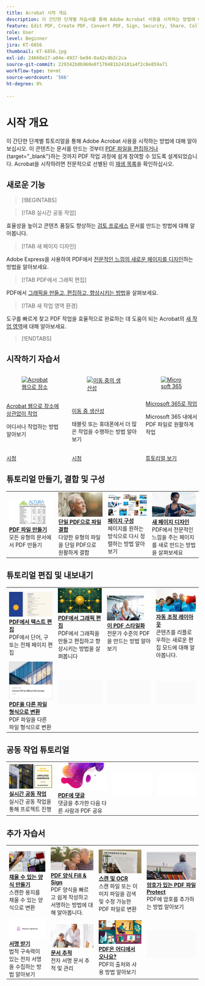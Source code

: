 ```yaml
---
title: Acrobat 시작 개요
description: 이 간단한 단계별 자습서를 통해 Adobe Acrobat 사용을 시작하는 방법에 대해 알아보십시오(1~2분)
feature: Edit PDF, Create PDF, Convert PDF, Sign, Security, Share, Collaboration, Workspace
role: User
level: Beginner
jira: KT-6856
thumbnail: KT-6856.jpg
exl-id: 24660a17-a04e-4937-be94-0a42c4b2c2ca
source-git-commit: 229342b0b960e8f170481b24101a4f2c8e859a71
workflow-type: tm+mt
source-wordcount: '566'
ht-degree: 0%

---
```


# 시작 개요

이 간단한 단계별 튜토리얼을 통해 Adobe Acrobat 사용을 시작하는 방법에 대해 알아보십시오. 이 콘텐츠는 문서를 만드는 것부터 [PDF 파일을 편집하거나](https://www.adobe.com/acrobat/online/pdf-editor.html){target="_blank"}하는 것까지 PDF 작업 과정에 쉽게 참여할 수 있도록 설계되었습니다. Acrobat을 시작하려면 전문적으로 선별된 이 [재생 목록](https://experienceleague.adobe.com/en/playlists/acrobat-get-started-business-users)을 확인하십시오.

## 새로운 기능

>[!BEGINTABS]

>[!TAB 실시간 공동 작업]

효율성을 높이고 콘텐츠 품질도 향상하는 [검토 프로세스](collaborate.md) 문서를 만드는 방법에 대해 알아봅니다.

>[!TAB 새 페이지 디자인]

Adobe Express을 사용하여 PDF에서 [전문적인 느낌의 새로운 페이지를 디자인](add-custom-page.md)하는 방법을 알아보세요.

>[!TAB PDF에서 그래픽 편집]

PDF에서 [그래픽을 만들고, 편집하고, 향상시키는 방법](edit-graphics.md)을 살펴보세요.

>[!TAB 새 작업 영역 환경]

도구를 빠르게 찾고 PDF 작업을 효율적으로 완료하는 데 도움이 되는 Acrobat의 [새 작업 영역](new-workspace.md)에 대해 알아보세요.

>[!ENDTABS]

## 시작하기 자습서



<!-- CARDS

* https://experienceleague.adobe.com/en/docs/document-cloud-learn/acrobat-learning/getting-started/acrobatweb
  {title = Work anywhere with Acrobat web}
  {description = Learn how to work from anywhere}
  {image = https://experienceleague.adobe.com/en/docs/document-cloud-learn/acrobat-learning/getting-started/media_1bfcf9b6746a553be3bae3718499df7f83847b637.png?width=400&format=webply&optimize=medium}
  {cta = Watch}
* https://experienceleague.adobe.com/en/docs/document-cloud-learn/acrobat-learning/getting-started/productivity
  {title = Productivity on the go}
  {description = Learn how to do more from your tablet or mobile phone}
  {image = https://experienceleague.adobe.com/en/docs/document-cloud-learn/acrobat-learning/getting-started/media_1baac857c8ccc7eb8f0af7c27bd123772b2d5cac4.png?width=400&format=webply&optimize=medium}
  {cta = Watch}
* https://experienceleague.adobe.com/en/docs/journey-optimizer/using/get-started/user-interface
  {title = Work with Microsoft 365}
  {description = Work seamlessly with PDF files, right inside Microsoft 365}
  {image = https://experienceleague.adobe.com/en/docs/document-cloud-learn/acrobat-learning/getting-started/media_1e715d1ec959dc755a27cab94e21039372673afac.png?width=400&format=webply&optimize=medium}
  {cta = View tutorials}

-->
<!-- START CARDS HTML - DO NOT MODIFY BY HAND -->
<div class="columns">
    <div class="column is-half-tablet is-half-desktop is-one-third-widescreen" aria-label="Work anywhere with Acrobat web">
        <div class="card" style="height: 100%; display: flex; flex-direction: column; height: 100%;">
            <div class="card-image">
                <figure class="image x-is-16by9">
                    <a href="https://experienceleague.adobe.com/en/docs/document-cloud-learn/acrobat-learning/getting-started/acrobatweb" title="Acrobat 웹으로 장소에 상관없이 작업" target="_blank" rel="referrer">
                        <img class="is-bordered-r-small" src="https://experienceleague.adobe.com/en/docs/document-cloud-learn/acrobat-learning/getting-started/media_1bfcf9b6746a553be3bae3718499df7f83847b637.png?width=400&format=webply&optimize=medium" alt="Acrobat 웹으로 장소에 상관없이 작업"
                             style="width: 100%; aspect-ratio: 16 / 9; object-fit: cover; overflow: hidden; display: block; margin: auto;">
                    </a>
                </figure>
            </div>
            <div class="card-content is-padded-small" style="display: flex; flex-direction: column; flex-grow: 1; justify-content: space-between;">
                <div class="top-card-content">
                    <p class="headline is-size-6 has-text-weight-bold">
                        <a href="https://experienceleague.adobe.com/en/docs/document-cloud-learn/acrobat-learning/getting-started/acrobatweb" target="_blank" rel="referrer" title="Acrobat 웹으로 장소에 상관없이 작업">Acrobat 웹으로 장소에 상관없이 작업</a>
                    </p>
                    <p class="is-size-6">어디서나 작업하는 방법 알아보기</p>
                </div>
                <a href="https://experienceleague.adobe.com/en/docs/document-cloud-learn/acrobat-learning/getting-started/acrobatweb" target="_blank" rel="referrer" class="spectrum-Button spectrum-Button--outline spectrum-Button--primary spectrum-Button--sizeM" style="align-self: flex-start; margin-top: 1rem;">
                    <span class="spectrum-Button-label has-no-wrap has-text-weight-bold">시청</span>
                </a>
            </div>
        </div>
    </div>
    <div class="column is-half-tablet is-half-desktop is-one-third-widescreen" aria-label="Productivity on the go">
        <div class="card" style="height: 100%; display: flex; flex-direction: column; height: 100%;">
            <div class="card-image">
                <figure class="image x-is-16by9">
                    <a href="https://experienceleague.adobe.com/en/docs/document-cloud-learn/acrobat-learning/getting-started/productivity" title="이동 중의 생산성" target="_blank" rel="referrer">
                        <img class="is-bordered-r-small" src="https://experienceleague.adobe.com/en/docs/document-cloud-learn/acrobat-learning/getting-started/media_1baac857c8ccc7eb8f0af7c27bd123772b2d5cac4.png?width=400&format=webply&optimize=medium" alt="이동 중의 생산성"
                             style="width: 100%; aspect-ratio: 16 / 9; object-fit: cover; overflow: hidden; display: block; margin: auto;">
                    </a>
                </figure>
            </div>
            <div class="card-content is-padded-small" style="display: flex; flex-direction: column; flex-grow: 1; justify-content: space-between;">
                <div class="top-card-content">
                    <p class="headline is-size-6 has-text-weight-bold">
                        <a href="https://experienceleague.adobe.com/en/docs/document-cloud-learn/acrobat-learning/getting-started/productivity" target="_blank" rel="referrer" title="이동 중의 생산성">이동 중 생산성</a>
                    </p>
                    <p class="is-size-6">태블릿 또는 휴대폰에서 더 많은 작업을 수행하는 방법 알아보기</p>
                </div>
                <a href="https://experienceleague.adobe.com/en/docs/document-cloud-learn/acrobat-learning/getting-started/productivity" target="_blank" rel="referrer" class="spectrum-Button spectrum-Button--outline spectrum-Button--primary spectrum-Button--sizeM" style="align-self: flex-start; margin-top: 1rem;">
                    <span class="spectrum-Button-label has-no-wrap has-text-weight-bold">시청</span>
                </a>
            </div>
        </div>
    </div>
    <div class="column is-half-tablet is-half-desktop is-one-third-widescreen" aria-label="Work with Microsoft 365">
        <div class="card" style="height: 100%; display: flex; flex-direction: column; height: 100%;">
            <div class="card-image">
                <figure class="image x-is-16by9">
                    <a href="https://experienceleague.adobe.com/en/docs/journey-optimizer/using/get-started/user-interface" title="Microsoft 365를 사용한 작업" target="_blank" rel="referrer">
                        <img class="is-bordered-r-small" src="https://experienceleague.adobe.com/en/docs/document-cloud-learn/acrobat-learning/getting-started/media_1e715d1ec959dc755a27cab94e21039372673afac.png?width=400&format=webply&optimize=medium" alt="Microsoft 365를 사용한 작업"
                             style="width: 100%; aspect-ratio: 16 / 9; object-fit: cover; overflow: hidden; display: block; margin: auto;">
                    </a>
                </figure>
            </div>
            <div class="card-content is-padded-small" style="display: flex; flex-direction: column; flex-grow: 1; justify-content: space-between;">
                <div class="top-card-content">
                    <p class="headline is-size-6 has-text-weight-bold">
                        <a href="https://experienceleague.adobe.com/en/docs/journey-optimizer/using/get-started/user-interface" target="_blank" rel="referrer" title="Microsoft 365를 사용한 작업">Microsoft 365로 작업</a>
                    </p>
                    <p class="is-size-6">Microsoft 365 내에서 PDF 파일로 원활하게 작업</p>
                </div>
                <a href="https://experienceleague.adobe.com/en/docs/journey-optimizer/using/get-started/user-interface" target="_blank" rel="referrer" class="spectrum-Button spectrum-Button--outline spectrum-Button--primary spectrum-Button--sizeM" style="align-self: flex-start; margin-top: 1rem;">
                    <span class="spectrum-Button-label has-no-wrap has-text-weight-bold">튜토리얼 보기</span>
                </a>
            </div>
        </div>
    </div>
</div>
<!-- END CARDS HTML - DO NOT MODIFY BY HAND -->

## 튜토리얼 만들기, 결합 및 구성

<table style="table-layout:fixed">
  <tr>
    <td>
      <a href="create-pdf.md">
        <img alt="PDF 파일 만들기" src="../assets/create.png" />
      </a>
      <div>
      <a href="create-pdf.md"><strong>PDF 파일 만들기</strong></a>
      </div>
      모든 유형의 문서에서 PDF 만들기
      <br>
    </td>
    <td>
      <a href="combine-to-pdf.md">
        <img alt="단일 PDF에 파일 결합" src="../assets/combine.png" />
      </a>
      <div>
      <a href="combine-to-pdf.md"><strong>단일 PDF으로 파일 결합</strong></a>
      </div>
      다양한 유형의 파일을 단일 PDF으로 원활하게 결합
      <br>
    </td>
    <td>
      <a href="organize.md">
        <img alt="페이지 구성" src="../assets/organize-pages.png" />
      </a>
      <div>
      <a href="organize.md"><strong>페이지 구성</strong></a>
      </div>
      페이지를 원하는 방식으로 다시 정렬하는 방법 알아보기
      <br>
    </td>
    <td>
      <a href="add-custom-page.md">
        <img alt="새 페이지 디자인" src="../assets/design.png" />
      </a>
      <div>
      <a href="add-custom-page.md"><strong>새 페이지 디자인</strong></a>
      </div>
     PDF에서 전문적인 느낌을 주는 페이지를 새로 만드는 방법을 살펴보세요
      <br>
    </td>
  </tr>
  </table>

## 튜토리얼 편집 및 내보내기

<table style="table-layout:fixed">
  <tr>
    <td>
      <a href="edit-pdf.md">
        <img alt="PDF에서 텍스트 편집" src="../assets/edit-text.png" />
      </a>
      <div>
      <a href="edit-pdf.md"><strong>PDF에서 텍스트 편집</strong></a>
      </div>
      PDF에서 단어, 구 또는 전체 페이지 편집
      <br>
    </td>
    <td>
      <a href="edit-graphics.md">
        <img alt="PDF에서 그래픽 편집" src="../assets/edit-graphics.png" />
      </a>
      <div>
      <a href="edit-graphics.md"><strong>PDF에서 그래픽 편집</strong></a>
      </div>
      PDF에서 그래픽을 만들고 편집하고 향상시키는 방법을 살펴봅니다
      <br>
    </td>
    <td>
      <a href="stylize-this-pdf.md">
        <img alt="이 PDF 스타일화" src="../assets/stylize-pdf.png" />
      </a>
      <div>
      <a href="stylize-this-pdf.md"><strong>이 PDF 스타일화</strong></a>
      </div>
      전문가 수준의 PDF을 만드는 방법 알아보기
      <br>
    </td>
   <td>
      <a href="auto-adjust-layout.md">
        <img alt="자동 조정 레이아웃" src="../assets/auto-adjust.png" />
      </a>
      <div>
      <a href="auto-adjust-layout.md"><strong>자동 조정 레이아웃</strong></a>
      </div>
      콘텐츠를 리플로우하는 새로운 편집 모드에 대해 알아봅니다.
      <br>
    </td>
  </tr>
    <td>
      <a href="export-pdf.md">
        <img alt="PDF을 다른 파일 형식으로 변환" src="../assets/convert.png" />
      </a>
      <div>
      <a href="export-pdf.md"><strong>PDF을 다른 파일 형식으로 변환</strong></a>
      </div>
      PDF 파일을 다른 파일 형식으로 변환
      <br>
    </td>
    <td>
   <img alt="스페이서" src="../assets/Grayspacer.png" />
    <div>
    <br>
  </td>
  <td>
   <img alt="스페이서" src="../assets/Grayspacer.png" />
    <div>
    <br>
  </td>
   <td>
   <img alt="스페이서" src="../assets/Grayspacer.png" />
    <div>
    <br>
  </td>
</tr>
</table>

## 공동 작업 튜토리얼

<table style="table-layout:fixed">
  <tr>
    <td>
      <a href="collaborate.md">
        <img alt="실시간으로 공동 작업 수행" src="../assets/collaborate.png" />
      </a>
      <div>
      <a href="collaborate.md"><strong>실시간 공동 작업</strong></a>
      </div>
      실시간 공동 작업을 통해 프로젝트 진행
    </td>
    <td>
      <a href="comment-on-pdf-files.md">
        <img alt="PDF 댓글 달기" src="../assets/comment.png" />
      </a>
      <div>
      <a href="comment-on-pdf-files.md"><strong>PDF에 댓글</strong></a>
      </div>
      댓글을 추가한 다음 다른 사람과 PDF 공유
      <br>
    </td>
    <td>
    <img alt="스페이서" src="../assets/Whitespacer.png" />
      <div>
      <br>
    </td>
    <td>
    <img alt="스페이서" src="../assets/Whitespacer.png" />
      <div>
      <br>
    </td>
</tr>
</table>

## 추가 자습서

<table style="table-layout:fixed">
<tr>
  <td>
    <a href="create-fillable-forms.md">
      <img alt="채울 수 있는 양식 만들기" src="../assets/fillable-forms.png" />
    </a>
    <div>
      <a href="create-fillable-forms.md"><strong>채울 수 있는 양식 만들기</strong></a>
      </div>
      스캔한 용지를 채울 수 있는 양식으로 변환
      <br>
  </td>
  <td>
    <a href="fill-and-sign.md">
      <img alt="PDF 양식 Fill &amp; Sign" src="../assets/fill-sign.png" />
    </a>
    <div>
    <a href="fill-and-sign.md"><strong>PDF 양식 Fill &amp; Sign</strong></a>
    </div>
    PDF 양식을 빠르고 쉽게 작성하고 서명하는 방법에 대해 알아봅니다.
    <br>
  </td>
  <td>
    <a href="scan-and-ocr.md">
      <img alt="스캔 및 OCR" src="../assets/scan.png" />
    </a>
    <div>
    <a href="scan-and-ocr.md"><strong>스캔 및 OCR</strong></a>
    </div>
    스캔 파일 또는 이미지 파일을 검색 및 수정 가능한 PDF 파일로 변환
    <br>
  </td>
  <td>
    <a href="password-protect.md">
      <img alt="암호로 PDF 파일 Protect" src="../assets/protect.png" />
    </a>
    <div>
    <a href="password-protect.md"><strong>암호가 있는 PDF 파일 Protect</strong></a>
    </div>
    PDF에 암호를 추가하는 방법 알아보기
    <br>
  </td>
</tr>
<tr>
  <td>
    <a href="signatures.md">
      <img alt="서명 받기" src="../assets/signatures.png" />
    </a>
    <div>
    <a href="signatures.md"><strong>서명 받기</strong></a>
    </div>
    법적 구속력이 있는 전자 서명을 수집하는 방법 알아보기
    <br>
  </td>
  <td>
    <a href="track.md">
      <img alt="문서 추적" src="../assets/track.png" />
    </a>
    <div>
    <a href="track.md"><strong>문서 추적</strong></a>
    </div>
    전자 서명 문서 추적 및 관리
    <br>
  </td>
  <td>
      <a href="where-do-pdfs-come-from.md">
        <img alt="PDF은 어디에서 오나요?" src="../assets/where-pdfs.png" />
      </a>
      <div>
      <a href="where-do-pdfs-come-from.md"><strong>PDF은 어디에서 오나요?</strong></a>
      </div>
      PDF의 출처와 사용 방법 알아보기
      <br>
  </td>
  <td>
   <img alt="스페이서" src="../assets/Grayspacer.png" />
    <div>
    <br>
  </td>
</tr>
</table>
